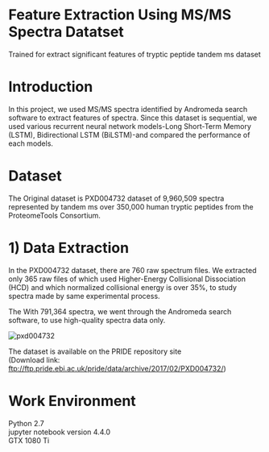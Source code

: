 # Feature Extraction Using MS/MS Spectra Datatset
Trained for extract significant features of tryptic peptide tandem ms dataset 
  # Introduction
  In this project, we used MS/MS spectra identified by Andromeda search software to extract features of spectra. Since this dataset is sequential, we used various recurrent neural network models-Long Short-Term Memory (LSTM), Bidirectional LSTM (BiLSTM)-and compared the performance of each models.
  
  # Dataset
  The Original dataset is PXD004732 dataset of 9,960,509 spectra represented by tandem ms over 350,000 human tryptic peptides from the ProteomeTools Consortium. 
  
   # 1) Data Extraction
   In the PXD004732 dataset, there are 760 raw spectrum files. We extracted only 365 raw files of which used Higher-Energy Collisional Dissociation (HCD) and which normalized collisional energy is over 35%, to study spectra made by same experimental process.
   
   The 
  With 791,364 spectra, we went through the Andromeda search software, to use high-quality spectra data only. 
  
![pxd004732](https://user-images.githubusercontent.com/52642328/60783392-6cd2fe00-a185-11e9-9f8b-2819d5c78619.PNG)

  
  The dataset is available on the PRIDE repository site <br>
  (Download link: ftp://ftp.pride.ebi.ac.uk/pride/data/archive/2017/02/PXD004732/)

  # Work Environment
  Python 2.7 <br>
  jupyter notebook version 4.4.0 <br>
  GTX 1080 Ti
  
  
